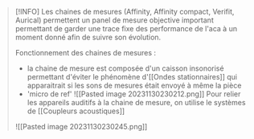 >[!INFO]
>Les chaines de mesures (Affinity, Affinity compact, Verifit, Aurical) permettent un panel de mesure objective important permettant de garder une trace fixe des performance de l'aca à un moment donné afin de suivre son évolution. 
>
>Fonctionnement des chaines de mesures :
>- la chaine de mesure est composée d'un caisson insonorisé permettant d'éviter le phénomène d'[[Ondes stationnaires]] qui apparaitrait si les sons de mesures était envoyé à même la pièce
>- 'micro de ref'
![[Pasted image 20231130230212.png]]
>Pour relier les appareils auditifs à la chaine de mesure, on utilise le systèmes de [[Coupleurs acoustiques]]
>
>![[Pasted image 20231130230245.png]]

